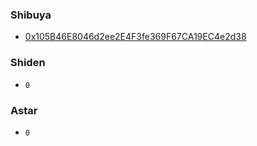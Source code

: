 ### Shibuya
* [0x105B46E8046d2ee2E4F3fe369F67CA19EC4e2d38](https://blockscout.com/shibuya/address/0x105B46E8046d2ee2E4F3fe369F67CA19EC4e2d38/read-contract)

### Shiden
* `0`

### Astar
* `0`
